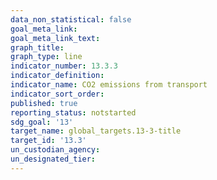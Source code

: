 ```yaml
---
data_non_statistical: false
goal_meta_link: 
goal_meta_link_text: 
graph_title: 
graph_type: line
indicator_number: 13.3.3
indicator_definition: 
indicator_name: CO2 emissions from transport
indicator_sort_order: 
published: true
reporting_status: notstarted
sdg_goal: '13'
target_name: global_targets.13-3-title
target_id: '13.3'
un_custodian_agency: 
un_designated_tier: 
---
```

